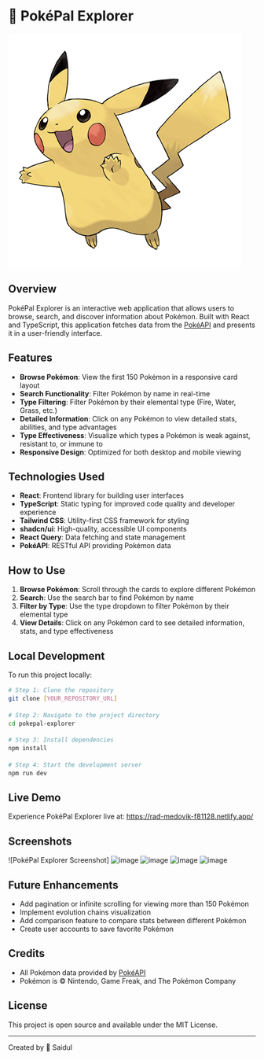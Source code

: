 # 🐉 PokéPal Explorer

![PokéPal Explorer](https://raw.githubusercontent.com/pokeapi/sprites/master/sprites/pokemon/other/official-artwork/25.png)

## Overview

PokéPal Explorer is an interactive web application that allows users to browse, search, and discover information about Pokémon. Built with React and TypeScript, this application fetches data from the [PokéAPI](https://pokeapi.co/) and presents it in a user-friendly interface.

## Features

- **Browse Pokémon**: View the first 150 Pokémon in a responsive card layout
- **Search Functionality**: Filter Pokémon by name in real-time
- **Type Filtering**: Filter Pokémon by their elemental type (Fire, Water, Grass, etc.)
- **Detailed Information**: Click on any Pokémon to view detailed stats, abilities, and type advantages
- **Type Effectiveness**: Visualize which types a Pokémon is weak against, resistant to, or immune to
- **Responsive Design**: Optimized for both desktop and mobile viewing

## Technologies Used

- **React**: Frontend library for building user interfaces
- **TypeScript**: Static typing for improved code quality and developer experience
- **Tailwind CSS**: Utility-first CSS framework for styling
- **shadcn/ui**: High-quality, accessible UI components
- **React Query**: Data fetching and state management
- **PokéAPI**: RESTful API providing Pokémon data

## How to Use

1. **Browse Pokémon**: Scroll through the cards to explore different Pokémon
2. **Search**: Use the search bar to find Pokémon by name
3. **Filter by Type**: Use the type dropdown to filter Pokémon by their elemental type
4. **View Details**: Click on any Pokémon card to see detailed information, stats, and type effectiveness

## Local Development

To run this project locally:

```sh
# Step 1: Clone the repository
git clone [YOUR_REPOSITORY_URL]

# Step 2: Navigate to the project directory
cd pokepal-explorer

# Step 3: Install dependencies
npm install

# Step 4: Start the development server
npm run dev
```

## Live Demo

Experience PokéPal Explorer live at: https://rad-medovik-f81128.netlify.app/

## Screenshots

![PokéPal Explorer Screenshot]
![image](https://github.com/user-attachments/assets/89c784a9-71ea-487c-9994-defd984b4902)
![image](https://github.com/user-attachments/assets/61e4b147-96e1-45f0-9d7e-ce2831aecfc2)
![image](https://github.com/user-attachments/assets/b9fa30c4-eaad-431d-a58a-b0b83e484f24)
![image](https://github.com/user-attachments/assets/2f23bf89-10d2-4034-930b-3ec2ba74838c)

## Future Enhancements

- Add pagination or infinite scrolling for viewing more than 150 Pokémon
- Implement evolution chains visualization
- Add comparison feature to compare stats between different Pokémon
- Create user accounts to save favorite Pokémon

## Credits

- All Pokémon data provided by [PokéAPI](https://pokeapi.co/)
- Pokémon is © Nintendo, Game Freak, and The Pokémon Company

## License

This project is open source and available under the MIT License.

---

Created by 💖 Saidul
